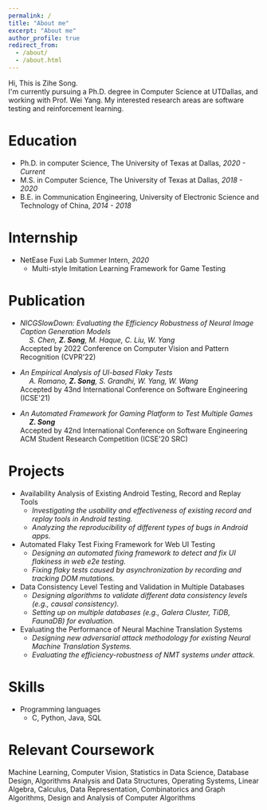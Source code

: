 ```yaml
---
permalink: /
title: "About me"
excerpt: "About me"
author_profile: true
redirect_from: 
  - /about/
  - /about.html
---
```


  Hi, This is Zihe Song. <br>
  I'm currently pursuing a Ph.D. degree in Computer Science at UTDallas, and working with Prof. Wei Yang. My interested research areas are software testing and reinforcement learning.
  

Education
======
* Ph.D. in computer Science, The University of Texas at Dallas, *2020 - Current*
* M.S. in Computer Science, The University of Texas at Dallas, *2018 - 2020*
* B.E. in Communication Engineering, University of Electronic Science and Technology of China, *2014 - 2018*


Internship
======
* NetEase Fuxi Lab Summer Intern, *2020*
  * Multi-style Imitation Learning Framework for Game Testing


Publication
======
* _NICGSlowDown: Evaluating the Efficiency Robustness of Neural Image Caption Generation Models_ <br>
&ensp;&ensp; *S. Chen, __Z. Song__, M. Haque, C. Liu, W. Yang* <br>
Accepted by 2022 Conference on Computer Vision and Pattern Recognition (CVPR'22)

* _An Empirical Analysis of UI-based Flaky Tests_ <br>
&ensp;&ensp; *A. Romano, __Z. Song__, S. Grandhi, W. Yang, W. Wang* <br>
Accepted by 43nd International Conference on Software Engineering (ICSE'21)

* _An Automated Framework for Gaming Platform to Test Multiple Games_ <br>
&ensp;&ensp; *__Z. Song__* <br>
Accepted by 42nd International Conference on Software Engineering ACM Student Research Competition (ICSE'20 SRC)


Projects
======

* Availability Analysis of Existing Android Testing, Record and Replay Tools
  * _Investigating the usability and effectiveness of existing record and replay tools in Android testing._
  * _Analyzing the reproducibility of different types of bugs in Android apps._
* Automated Flaky Test Fixing Framework for Web UI Testing  		   		       
  * _Designing an automated fixing framework to detect and fix UI flakiness in web e2e testing._
  * _Fixing flaky tests caused by asynchronization by recording and tracking DOM mutations._
* Data Consistency Level Testing and Validation in Multiple Databases     			      
  * _Designing algorithms to validate different data consistency levels (e.g., causal consistency)._
  * _Setting up on multiple databases (e.g., Galera Cluster, TiDB, FaunaDB) for evaluation._
* Evaluating the Performance of Neural Machine Translation Systems         			      
  * _Designing new adversarial attack methodology for existing Neural Machine Translation Systems._
  * _Evaluating the efficiency-robustness of NMT systems under attack._

  
  
Skills
======
* Programming languages
  * C, Python, Java, SQL


Relevant Coursework
======
Machine Learning, Computer Vision, Statistics in Data Science, Database Design, Algorithms Analysis and Data Structures, Operating Systems, Linear Algebra, Calculus, Data Representation, Combinatorics and Graph Algorithms, Design and Analysis of Computer Algorithms
  
